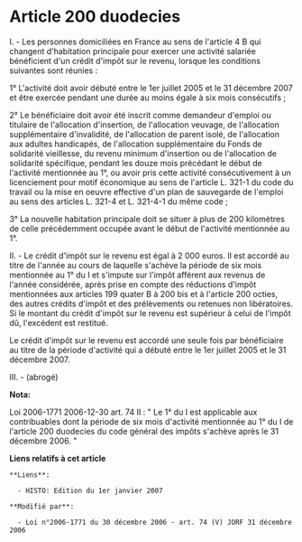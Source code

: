 # Article 200 duodecies

I. - Les personnes domiciliées en France au sens de l'article 4 B qui changent d'habitation principale pour exercer une
activité salariée bénéficient d'un crédit d'impôt sur le revenu, lorsque les conditions suivantes sont réunies :

1° L'activité doit avoir débuté entre le 1er juillet 2005 et le 31 décembre 2007 et être exercée pendant une durée au moins
égale à six mois consécutifs ;

2° Le bénéficiaire doit avoir été inscrit comme demandeur d'emploi ou titulaire de l'allocation d'insertion, de l'allocation
veuvage, de l'allocation supplémentaire d'invalidité, de l'allocation de parent isolé, de l'allocation aux adultes
handicapés, de l'allocation supplémentaire du Fonds de solidarité vieillesse, du revenu minimum d'insertion ou de
l'allocation de solidarité spécifique, pendant les douze mois précédant le début de l'activité mentionnée au 1°, ou avoir
pris cette activité consécutivement à un licenciement pour motif économique au sens de l'article L. 321-1 du code du travail
ou la mise en oeuvre effective d'un plan de sauvegarde de l'emploi au sens des articles L. 321-4 et L. 321-4-1 du même code ;

3° La nouvelle habitation principale doit se situer à plus de 200 kilomètres de celle précédemment occupée avant le début de
l'activité mentionnée au 1°.

II. - Le crédit d'impôt sur le revenu est égal à 2 000 euros. Il est accordé au titre de l'année au cours de laquelle
s'achève la période de six mois mentionnée au 1° du I et s'impute sur l'impôt afférent aux revenus de l'année considérée,
après prise en compte des réductions d'impôt mentionnées aux articles 199 quater B à 200 bis et à l'article 200 octies, des
autres crédits d'impôt et des prélèvements ou retenues non libératoires. Si le montant du crédit d'impôt sur le revenu est
supérieur à celui de l'impôt dû, l'excédent est restitué.

Le crédit d'impôt sur le revenu est accordé une seule fois par bénéficiaire au titre de la période d'activité qui a débuté
entre le 1er juillet 2005 et le 31 décembre 2007.

III. - (abrogé)

**Nota:**

Loi 2006-1771 2006-12-30 art. 74 II : " Le 1° du I est applicable aux contribuables dont la période de six mois d'activité
mentionnée au 1° du I de l'article 200 duodecies du code général des impôts s'achève après le 31 décembre 2006. "

**Liens relatifs à cet article**

	**Liens**:

	  - HISTO: Edition du 1er janvier 2007

	**Modifié par**:

	  - Loi n°2006-1771 du 30 décembre 2006 - art. 74 (V) JORF 31 décembre 2006
